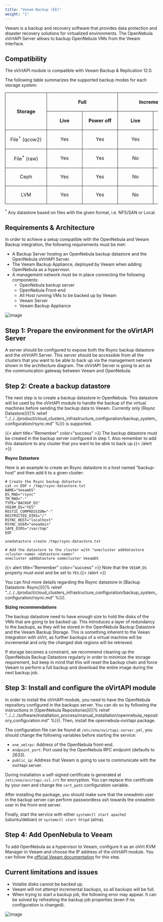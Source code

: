 ```yaml
---
title: "Veeam Backup (EE)"
weight: "1"
---
```


Veeam is a backup and recovery software that provides data protection and disaster recovery solutions for virtualized environments. The OpenNebula oVirtAPI Server allows to backup OpenNebula VMs from the Veeam interface.

## Compatibility

The oVirtAPI module is compatible with Veeam Backup & Replication 12.0.

The following table summarizes the supported backup modes for each storage system:

<table class="docutils align-default" style="border-collapse: collapse; width: 100%; text-align: center;">
  <thead>
    <tr>
      <th class="head" rowspan="2" style="min-width: 120px; border: 1px solid; vertical-align: middle"><p>Storage</p></th>
      <th class="head" colspan="2" style="min-width: 100px; border: 1px solid"><p>Full</p></th>
      <th class="head" colspan="2" style="min-width: 100px; border: 1px solid"><p>Incremental</p></th>
    </tr>
    <tr>
      <th class="head" style="min-width: 100px; border: 1px solid"><p>Live</p></th>
      <th class="head" style="min-width: 100px; border: 1px solid"><p>Power off</p></th>
      <th class="head" style="min-width: 100px; border: 1px solid"><p>Live</p></th>
      <th class="head" style="min-width: 100px; border: 1px solid"><p>Power off</p></th>
    </tr>
  </thead>
  <tbody>
    <tr>
      <td style="min-width: 120px; border: 1px solid"><p>File<sup>*</sup> (qcow2)</p></td>
      <td style="border: 1px solid"><p>Yes</p></td>
      <td style="border: 1px solid"><p>Yes</p></td>
      <td style="border: 1px solid"><p>Yes</p></td>
      <td style="border: 1px solid"><p>Yes</p></td>
    </tr>
    <tr>
      <td style="border: 1px solid"><p>File<sup>*</sup> (raw)</p></td>
      <td style="border: 1px solid"><p>Yes</p></td>
      <td style="border: 1px solid"><p>Yes</p></td>
      <td style="border: 1px solid"><p>No</p></td>
      <td style="border: 1px solid"><p>No</p></td>
    </tr>
    <tr>
      <td style="border: 1px solid"><p>Ceph</p></td>
      <td style="border: 1px solid"><p>Yes</p></td>
      <td style="border: 1px solid"><p>Yes</p></td>
      <td style="border: 1px solid"><p>No</p></td>
      <td style="border: 1px solid"><p>No</p></td>
    </tr>
    <tr>
      <td style="border: 1px solid"><p>LVM</p></td>
      <td style="border: 1px solid"><p>Yes</p></td>
      <td style="border: 1px solid"><p>Yes</p></td>
      <td style="border: 1px solid"><p>No</p></td>
      <td style="border: 1px solid"><p>No</p></td>
    </tr>
  </tbody>
</table>

<sup>\*</sup> Any datastore based on files with the given format, i.e. NFS/SAN or Local.

## Requirements & Architecture

In order to achieve a setup compatible with the OpenNebula and Veeam Backup integration, the following requirements must be met:

* A Backup Server hosting an OpenNebula backup datastore and the OpenNebula oVirtAPI Server.
* The Veeam Backup Appliance, deployed by Veeam when adding OpenNebula as a hypervisor.
* A management network must be in place connecting the following components:
     * OpenNebula backup server
     * OpenNebula Front-end
     * All Host running VMs to be backed up by Veeam
     * Veeam Server
     * Veeam Backup Appliance


![image](/images/backup_veeam_architecture.png)

## Step 1: Prepare the environment for the oVirtAPI Server

A server should be configured to expose both the Rsync backup datastore and the oVirtAPI Server. This server should be accessible from all the clusters that you want to be able to back up via the management network shown in the architecture diagram. The oVirtAPI Server is going to act as the communication gateway between Veeam and OpenNebula.

## Step 2: Create a backup datastore

The next step is to create a backup datastore in OpenNebula. This datastore will be used by the oVirtAPI module to handle the backup of the virtual machines before sending the backup data to Veeam. Currently only [Rsync Datastore]({{% relref "../../../product/cloud_clusters_infrastructure_configuration/backup_system_configuration/rsync.md" %}}) is supported. 

{{< alert title="Remember" color="success" >}}
The backup datastore must be created in the backup server configured in step 1. Also remember to add this datastore to any cluster that you want to be able to back up.{{< /alert >}} 

**Rsync Datastore**

Here is an example to create an Rsync datastore in a host named "backup-host" and then add it to a given cluster:


    # Create the Rsync backup datastore
    cat << EOF > /tmp/rsync-datastore.txt
    NAME="VeeamDS"
    DS_MAD="rsync"
    TM_MAD="-"
    TYPE="BACKUP_DS"
    VEEAM_DS="YES"
    RESTIC_COMPRESSION="-"
    RESTRICTED_DIRS="/"
    RSYNC_HOST="localhost"
    RSYNC_USER="oneadmin"
    SAFE_DIRS="/var/tmp"
    EOF

    onedatastore create /tmp/rsync-datastore.txt

    # Add the datastore to the cluster with "onecluster adddatastore <cluster-name> <datastore-name>"
    onecluster adddatastore somecluster VeeamDS

{{< alert title="Remember" color="success" >}}
Note that the ``VEEAM_DS`` property must exist and be set to ``YES``.{{< /alert >}} 

You can find more details regarding the Rsync datastore in [Backup Datastore: Rsync]({{% relref "../../../product/cloud_clusters_infrastructure_configuration/backup_system_configuration/rsync.md" %}}).

**Sizing recommendations**

The backup datastore need to have enough size to hold the disks of the VMs that are going to be backed up. This introduces a layer of redundancy to the backups, as they will be stored in the OpenNebula Backup Datastore and the Veeam Backup Storage. This is something inherent to the Veean integration with oVirt, as further backups of a virtual machine will be incremental and only the changed disk regions will be retrieved.

If storage becomes a constraint, we recommend cleaning up the OpenNebula Backup Datastore regularly in order to minimize the storage requirement, but keep in mind that this will reset the backup chain and force Veeam to perform a full backup and download the entire image during the next backup job.

## Step 3: Install and configure the oVirtAPI module

In order to install the oVirtAPI module, you need to have the OpenNebula repository configured in the backups server. You can do so by following the instructions in [OpenNebula Repositories]({{% relref "../../../software/installation_process/manual_installation/opennebula_repository_configuration.md" %}}). Then, install the opennebula-ovirtapi package.

The configuration file can be found at ``/etc/one/ovirtapi-server.yml``, you should change the following variables before starting the service:

* ``one_xmlrpc``: Address of the OpenNebula front-end.
* ``endpoint_port``: Port used by the OpenNebula RPC endpoint (defaults to 2633).
* ``public_ip``: Address that Veeam is going to use to communicate with the ovirtapi server.

During installation a self-signed certificate is generated at ``/etc/one/ovirtapi-ssl.crt`` for encryption. You can replace this certificate by your own and change the ``cert_path`` configuration variable.

After installing the package, you should make sure that the oneadmin user in the backup server can perform passwordless ssh towards the oneadmin user in the front-end server. 

Finally, start the service with either ``systemctl start apache2`` (ubuntu/debian) or ``systemctl start httpd`` (alma).

## Step 4: Add OpenNebula to Veeam

To add OpenNebula as a hypervisor to Veeam, configure it as an oVirt KVM Manager in Veeam and choose the IP address of the oVirtAPI module. You can follow the [official Veeam documentation](https://helpcenter.veeam.com/docs/vbrhv/userguide/connecting_manager.html?ver=6) for this step.

## Current limitations and issues

- Volatile disks cannot be backed up. 
- Veeam will not attempt incremental backups, so all backups will be full.
- When trying to start a backup job, the following error may appear. It can be solved by refreshing the backup job properties (even if no configuration is changed).

![image](/images/veeam_infra_error.png)